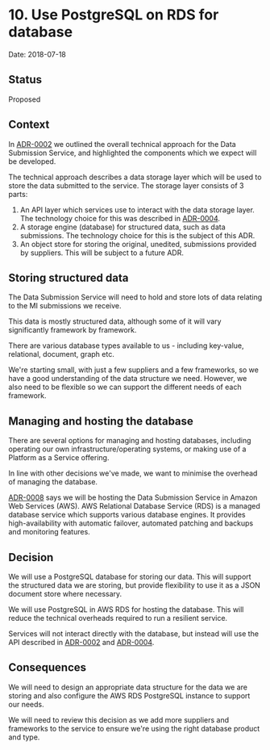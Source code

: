 # 10. Use PostgreSQL on RDS for database

Date: 2018-07-18

## Status

Proposed

## Context

In [ADR-0002][adr-0002] we outlined the overall technical approach for the Data
Submission Service, and highlighted the components which we expect will be
developed.

The technical approach describes a data storage layer which will be used to
store the data submitted to the service. The storage layer consists of 3 parts:

1. An API layer which services use to interact with the data storage layer. The
technology choice for this was described in [ADR-0004][adr-0004].
1. A storage engine (database) for structured data, such as data submissions.
The technology choice for this is the subject of this ADR.
1. An object store for storing the original, unedited, submissions provided by
suppliers. This will be subject to a future ADR.

## Storing structured data

The Data Submission Service will need to hold and store lots of data relating to
the MI submissions we receive.

This data is mostly structured data, although some of it will vary significantly
framework by framework.

There are various database types available to us - including key-value,
relational, document, graph etc.

We're starting small, with just a few suppliers and a few frameworks, so we have
a good understanding of the data structure we need. However, we also need to be
flexible so we can support the different needs of each framework.

## Managing and hosting the database

There are several options for managing and hosting databases, including
operating our own infrastructure/operating systems, or making use of a Platform
as a Service offering.

In line with other decisions we've made, we want to minimise the overhead of
managing the database.

[ADR-0008][adr-0008] says we will be hosting the Data Submission Service in
Amazon Web Services (AWS). AWS Relational Database Service (RDS) is a managed
database service which supports various database engines. It provides
high-availability with automatic failover, automated patching and backups and
monitoring features.

## Decision

We will use a PostgreSQL database for storing our data. This will support the
structured data we are storing, but provide flexibility to use it as a JSON
document store where necessary.

We will use PostgreSQL in AWS RDS for hosting the database. This will reduce the
technical overheads required to run a resilient service.

Services will not interact directly with the database, but instead will use the
API described in [ADR-0002][adr-0002] and [ADR-0004][adr-0004].

## Consequences

We will need to design an appropriate data structure for the data we are storing
and also configure the AWS RDS PostgreSQL instance to support our needs.

We will need to review this decision as we add more suppliers and frameworks to
the service to ensure we're using the right database product and type.

[adr-0002]: 0002-overall-technical-approach.md
[adr-0004]: 0004-use-ruby-on-rails-for-applications.md
[adr-0008]: 0008-use-aws-for-hosting.md
